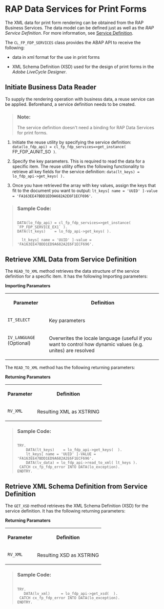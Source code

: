 <!-- loioa104660468324090b601ee2969a54d99 -->

# RAP Data Services for Print Forms

The XML data for print form rendering can be obtained from the RAP Business Services. The data model can be defined just as well as the *RAP Service Definition*. For more information, see [Service Definition](https://help.sap.com/viewer/923180ddb98240829d935862025004d6/Cloud/en-US/b09e4d53bfca4544a9f8910bcc2cd9d6.html).

The `CL_FP_FDP_SERVICES` class provides the ABAP API to receive the following:

-   data in xml format for the use in print forms

-   XML Schema Definition \(XSD\) used for the design of print forms in the *Adobe LiveCycle Designer*.




<a name="loioa104660468324090b601ee2969a54d99__section_xpz_c5v_pqb"/>

## Initiate Business Data Reader

To supply the rendering operation with business data, a reuse service can be applied. Beforehand, a service definition needs to be created.

> ### Note:  
> The service definition doesn't need a binding for RAP Data Services for print forms.

1.  Initiate the reuse utility by specifying the service definition: `data(lo_fdp_api) = cl_fp_fdp_services=>get_instance( `FP_FDP_AUNIT_SO` )`.

2.  Specify the key parameters. This is required to read the data for a specific item. The reuse utility offers the following functionality to retrieve all key fields for the service definition: `data(lt_keys) = lo_fdp_api->get_keys( ).`

3.  Once you have retrieved the array with key values, assign the keys that fit to the document you want to output: `lt_keys[ name = 'UUID' ]-value = 'FA163EE47BDD1ED9A682A2E6F1ECF696'`.


> ### Sample Code:  
> ```
> 
> DATA(lo_fdp_api) = cl_fp_fdp_services=>get_instance( `FP_FDP_SERVICE_EX1` ).
> DATA(lt_keys)    = lo_fdp_api->get_keys( ).
> 
>   lt_keys[ name = 'UUID' ]-value = 'FA163EE47BDD1ED9A682A2E6F1ECF696'.
> ```



<a name="loioa104660468324090b601ee2969a54d99__section_ljl_3vv_pqb"/>

## Retrieve XML Data from Service Definition

The `READ_TO_XML` method retrieves the data structure of the service definition for a specific item. It has the following Importing parameters:

**Importing Paramaters**


<table>
<tr>
<th valign="top">

Parameter



</th>
<th valign="top">

Definition



</th>
</tr>
<tr>
<td valign="top">

 `IT_SELECT` 



</td>
<td valign="top">

Key parameters



</td>
</tr>
<tr>
<td valign="top">

 `IV_LANGUAGE` \(Optional\)



</td>
<td valign="top">

Overwrites the locale language \(useful if you want to control how dynamic values \(e.g. unites\) are resolved



</td>
</tr>
</table>

The `READ_TO_XML` method has the following returning parameters:

**Returning Paramaters**


<table>
<tr>
<th valign="top">

Parameter



</th>
<th valign="top">

Definition



</th>
</tr>
<tr>
<td valign="top">

 `RV_XML` 



</td>
<td valign="top">

Resulting XML as XSTRING



</td>
</tr>
</table>

> ### Sample Code:  
> ```
> 
> TRY.
>     DATA(lt_keys)    = lo_fdp_api->get_keys(  ).
>     lt_keys[ name = 'UUID' ]-VALUE = 'FA163EE47BDD1ED9A682A2E6F1ECF696'.
>     DATA(lv_data) = lo_fdp_api->read_to_xml( lt_keys ).
>  CATCH cx_fp_fdp_error INTO DATA(lo_exception).
> ENDTRY.
> 
> ```



<a name="loioa104660468324090b601ee2969a54d99__section_w5r_cwv_pqb"/>

## Retrieve XML Schema Definition from Service Definition

The `GET_XSD` method retrieves the XML Schema Definition \(XSD\) for the service definition. It has the following returning parameters:

**Returning Paramaters**


<table>
<tr>
<th valign="top">

Parameter



</th>
<th valign="top">

Definition



</th>
</tr>
<tr>
<td valign="top">

 `RV_XML` 



</td>
<td valign="top">

Resulting XSD as XSTRING



</td>
</tr>
</table>

> ### Sample Code:  
> ```
> 
> TRY.
>    DATA(lv_xml)     = lo_fdp_api->get_xsd(  ).
>  CATCH cx_fp_fdp_error INTO DATA(lo_exception).
> ENDTRY.
> 
> ```

